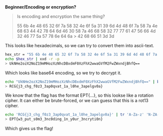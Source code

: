 **Beginner/Encoding or encryption?**

> Is encoding and encryption the same thing?
> 
> 55 6b 4e 48 65 32 6f 7a 58 32 4e 6f 5a 31 39 6d 4d 48 6f 7a 58 7a 4e 68 63 44 42 78 64 6d 46 30 58 7a 46 68 58 32 77 77 61 47 56 66 4d 32 46 77 5a 57 78 6e 64 6a > 42 68 66 51 3d 3d


This looks like hexadecimals, so we can try to convert them into ascii-text.

```bash
hex_str = "55 6b 4e 48 65 32 6f 7a 58 32 4e 6f 5a 31 39 6d 4d 48 6f 7a 58 7a 4e 68 63 44 42 78 64 6d 46 30 58 7a 46 68 58 32 77 77 61 47 56 66 4d 32 46 77 5a 57 78            6e 64 6a 42 68 66 51 3d 3d"
echo $hex_str | xxd -r -p
> UkNHe2ozX2NoZ19mMHozXzNhcDBxdmF0XzFhX2wwaGVfM2FwZWxndjBhfQ==
```

Which looks like base64 encoding, so we try to decrypt it.
```bash
echo "UkNHe2ozX2NoZ19mMHozXzNhcDBxdmF0XzFhX2wwaGVfM2FwZWxndjBhfQ==" | base64 -d
> RCG{j3_chg_f0z3_3ap0qvat_1a_l0he_3apelgv0a}
```

We know that the flag has the format EPT{...}, so this lookse like a rotation cipher.
It can either be brute-forced, or we can guess that this is a rot13 cipher.

```bash
echo 'RCG{j3_chg_f0z3_3ap0qvat_1a_l0he_3apelgv0a}' | tr 'A-Za-z' 'N-ZA-Mn-za-m'
> EPT{w3_put_s0m3_3nc0ding_1n_y0ur_3ncryti0n}
```
Which gives us the flag!


